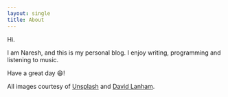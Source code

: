 ```yaml
---
layout: single
title: About
---
```


Hi.  

I am Naresh, and this is my personal blog. I enjoy writing, programming and listening to music.

Have a great day :smile:!

All images courtesy of [Unsplash](https://unsplash.com/) and [David Lanham](http://dlanham.com/).
